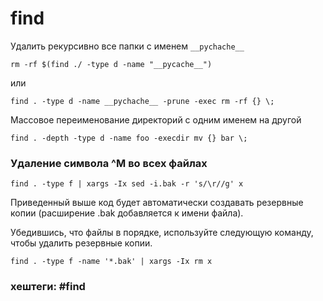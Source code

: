 # find

Удалить рекурсивно все папки с именем `__pychache__`
~~~~
rm -rf $(find ./ -type d -name "__pycache__")
~~~~

или

~~~~
find . -type d -name __pychache__ -prune -exec rm -rf {} \;
~~~~

Массовое переименование директорий с одним именем на другой
~~~~
find . -depth -type d -name foo -execdir mv {} bar \;
~~~~

### Удаление символа ^M во всех файлах

~~~~
find . -type f | xargs -Ix sed -i.bak -r 's/\r//g' x
~~~~

Приведенный выше код будет автоматически создавать резервные копии (расширение .bak добавляется к имени файла).

Убедившись, что файлы в порядке, используйте следующую команду, чтобы удалить резервные копии.

~~~~
find . -type f -name '*.bak' | xargs -Ix rm x
~~~~

### хештеги: #find